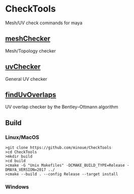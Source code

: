 # CheckTools
Mesh/UV check commands for maya

## [meshChecker](https://github.com/minoue/CheckTools/blob/master/meshChecker/)
Mesh/Topology checker

## [uvChecker](https://github.com/minoue/CheckTools/blob/master/uvChecker/)
General UV checker

## [findUvOverlaps](https://github.com/minoue/CheckTools/blob/master/uvChecker/)
UV overlap checker by the Bentley–Ottmann algorithm

## Build
### Linux/MacOS
```
>git clone https://github.com/minoue/CheckTools
>cd CheckTools
>mkdir build
>cd build
>cmake -G "Unix Makefiles" -DCMAKE_BUILD_TYPE=Release -DMAYA_VERSION=2017 ../
>cmake --build . --config Release --target install
```

### Windows
```
```
